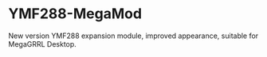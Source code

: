 # YMF288-MegaMod
 New version YMF288 expansion module, improved appearance, suitable for MegaGRRL Desktop.
